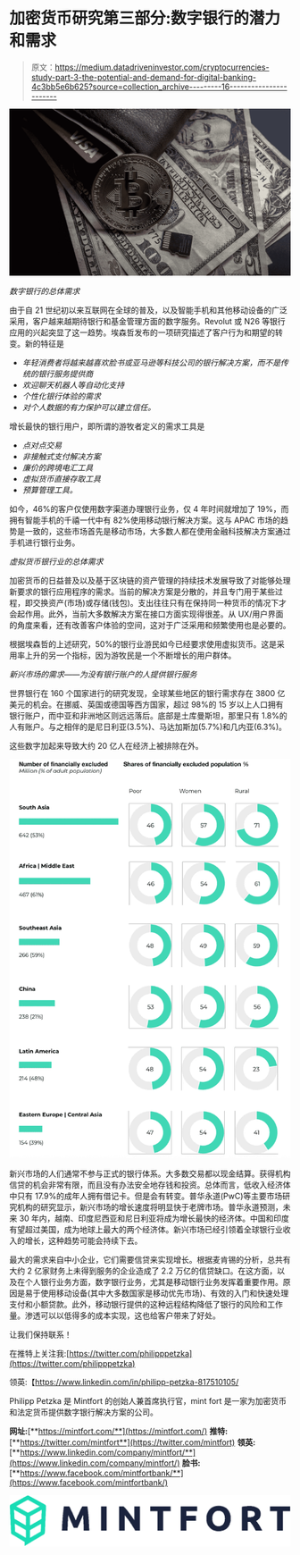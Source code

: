 # 加密货币研究第三部分:数字银行的潜力和需求

> 原文：<https://medium.datadriveninvestor.com/cryptocurrencies-study-part-3-the-potential-and-demand-for-digital-banking-4c3bb5e6b625?source=collection_archive---------16----------------------->

![](img/25326bd32a440f48cb337119050f47b8.png)

*数字银行的总体需求*

由于自 21 世纪初以来互联网在全球的普及，以及智能手机和其他移动设备的广泛采用，客户越来越期待银行和基金管理方面的数字服务。Revolut 或 N26 等银行应用的兴起突显了这一趋势。埃森哲发布的一项研究描述了客户行为和期望的转变。新的特征是

*   *年轻消费者将越来越喜欢脸书或亚马逊等科技公司的银行解决方案，而不是传统的银行服务提供商*
*   *欢迎聊天机器人等自动化支持*
*   *个性化银行体验的需求*
*   *对个人数据的有力保护可以建立信任。*

增长最快的银行用户，即所谓的游牧者定义的需求工具是

*   *点对点交易*
*   *非接触式支付解决方案*
*   *廉价的跨境电汇工具*
*   *虚拟货币直接存取工具*
*   *预算管理工具。*

如今，46%的客户仅使用数字渠道办理银行业务，仅 4 年时间就增加了 19%，而拥有智能手机的千禧一代中有 82%使用移动银行解决方案。这与 APAC 市场的趋势是一致的，这些市场首先是移动市场，大多数人都在使用金融科技解决方案通过手机进行银行业务。

*虚拟货币银行业的总体需求*

加密货币的日益普及以及基于区块链的资产管理的持续技术发展导致了对能够处理新要求的银行应用程序的需求。当前的解决方案是分散的，并且专门用于某些过程，即交换资产(市场)或存储(钱包)。支出往往只有在保持同一种货币的情况下才会起作用。此外，当前大多数解决方案在接口方面实现得很差。从 UX/用户界面的角度来看，还有改善客户体验的空间，这对于广泛采用和频繁使用也是必要的。

根据埃森哲的上述研究，50%的银行业游民如今已经要求使用虚拟货币。这是采用率上升的另一个指标，因为游牧民是一个不断增长的用户群体。

*新兴市场的需求——为没有银行账户的人提供银行服务*

世界银行在 160 个国家进行的研究发现，全球某些地区的银行需求存在 3800 亿美元的机会。在挪威、英国或德国等西方国家，超过 98%的 15 岁以上人口拥有银行账户，而中亚和非洲地区则远远落后。底部是土库曼斯坦，那里只有 1.8%的人有账户。与之相伴的是尼日利亚(3.5%)、马达加斯加(5.7%)和几内亚(6.3%)。

这些数字加起来导致大约 20 亿人在经济上被排除在外。

![](img/01959e2845aef213818d5f3f10a9fef8.png)

新兴市场的人们通常不参与正式的银行体系。大多数交易都以现金结算。获得机构信贷的机会非常有限，而且没有办法安全地存钱和投资。总体而言，低收入经济体中只有 17.9%的成年人拥有借记卡。但是会有转变。普华永道(PwC)等主要市场研究机构的研究显示，新兴市场的增长速度将明显快于老牌市场。普华永道预测，未来 30 年内，越南、印度尼西亚和尼日利亚将成为增长最快的经济体。中国和印度有望超过美国，成为地球上最大的两个经济体。新兴市场已经引领着全球银行业收入的增长，这种趋势可能会持续下去。

最大的需求来自中小企业，它们需要信贷来实现增长。根据麦肯锡的分析，总共有大约 2 亿家财务上未得到服务的企业造成了 2.2 万亿的信贷缺口。在这方面，以及在个人银行业务方面，数字银行业务，尤其是移动银行业务发挥着重要作用。原因是易于使用移动设备(其中大多数国家是移动优先市场)、有效的入门和快速处理支付和小额贷款。此外，移动银行提供的这种远程结构降低了银行的风险和工作量。渗透可以以低得多的成本实现，这也给客户带来了好处。

让我们保持联系！

在推特上关注我:[https://twitter.com/philipppetzka](https://twitter.com/philipppetzka)

领英:【https://www.linkedin.com/in/philipp-petzka-817510105/ 

Philipp Petzka 是 Mintfort 的创始人兼首席执行官，mint fort 是一家为加密货币和法定货币提供数字银行解决方案的公司。

**网址:**[**https://mintfort.com/**](https://mintfort.com/) **推特:**[**https://twitter.com/mintfort**](https://twitter.com/mintfort) **领英:**[**https://www.linkedin.com/company/mintfort/**](https://www.linkedin.com/company/mintfort/) **脸书:**[**https://www.facebook.com/mintfortbank/**](https://www.facebook.com/mintfortbank/)

![](img/434931a69725e2edbd96e9a5c0259562.png)